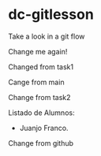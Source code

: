 # dc-gitlesson

Take a look in a git flow

Change me again!

Changed from task1

Cange from main

Change from task2

Listado de Alumnos:

-   Juanjo Franco.
    
Change from github
